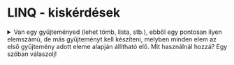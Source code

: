# LINQ - kiskérdések

<details>
  <summary>Van egy gyűjteményed (lehet tömb, lista, stb.), ebből egy pontosan ilyen elemszámú, de más gyűjteményt kell készíteni, melyben minden elem az első gyűjtemény adott eleme alapján állítható elő. Mit használnál hozzá? Egy szóban válaszolj!</summary>
  
  Select
</details>

